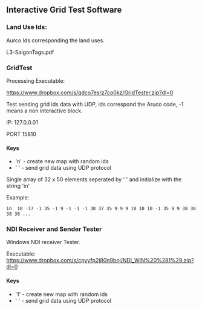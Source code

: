 ## Interactive Grid Test Software

### Land Use Ids:

Aurco Ids corresponding the land uses.

L3-SaigonTags.pdf


### GridTest
Processing
Executable:

https://www.dropbox.com/s/qdco7esrz7co0kz/GridTester.zip?dl=0

Test sending grid ids data with UDP, ids correspond the Aruco code, -1 means a non interactive block.


IP: 127.0.0.01

PORT 15810

#### Keys
 - 'n' - create new map with random ids
 - ' ' - send grid data using UDP protocol

Single array of 32 x 50 elements seperated by ' ' and initialize with the string 'in'

Example:

``
in  10 -17 -1 35 -1 9 -1 -1 -1 38 37 35 9 9 9 10 10 10 -1 35 9 9 38 38 38 38 ...
``


### NDI Receiver and Sender Tester

Windows NDI receiver Tester.

Executable:
https://www.dropbox.com/s/cpyyfp2j80n9boj/NDI_WIN%20%281%29.zip?dl=0

#### Keys
 - '1' - create new map with random ids
 - ' ' - send grid data using UDP protocol
